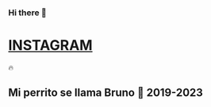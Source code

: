 ### Hi there 👋

# [INSTAGRAM](https://www.instagram.com/_menciia_/) 
:fire:
## Mi perrito se llama Bruno  :dog: 2019-2023


<!--
**Menciia/Menciia** is a ✨ _special_ ✨ repository because its `README.md` (this file) appears on your GitHub profile.

Here are some ideas to get you started:

- 🔭 I’m currently working on ...
- 🌱 I’m currently learning ...
- 👯 I’m looking to collaborate on ...
- 🤔 I’m looking for help with ...
- 💬 Ask me about ...
- 📫 How to reach me: ...
- 😄 Pronouns: ...
- ⚡ Fun fact: ...
-->
